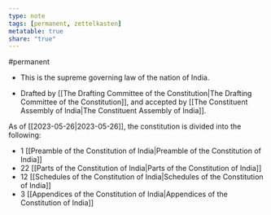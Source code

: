 ```yaml
---
type: note
tags: [permanent, zettelkasten]
metatable: true
share: "true"
---
```

#permanent




- This is the supreme governing law of the nation of India. 

- Drafted by [[The Drafting Committee of the Constitution|The Drafting Committee of the Constitution]], and accepted by [[The Constituent Assembly of India|The Constituent Assembly of India]]. 

As of [[2023-05-26|2023-05-26]], the constitution is divided into the following:
- 1 [[Preamble of the Constitution of India|Preamble of the Constitution of India]]
- 22 [[Parts of the Constitution of India|Parts of the Constitution of India]]
- 12 [[Schedules of the Constitution of India|Schedules of the Constitution of India]]
- 3 [[Appendices of the Constitution of India|Appendices of the Constitution of India]]

